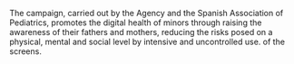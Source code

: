 The campaign, carried out by the Agency and the Spanish Association of Pediatrics, promotes the digital health of minors through raising the awareness of their fathers and mothers, reducing the risks posed on a physical, mental and social level by intensive and uncontrolled use. of the screens.

